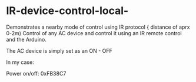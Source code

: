 # IR-device-control-local-
Demonstrates a nearby mode of control using IR protocol { distance of aprx 0-2m)
Control of any AC device and control it using an IR remote control and the Arduino.

The AC device is simply set as an ON - OFF

In my case:

Power on/off: 0xFB38C7


